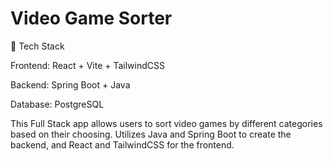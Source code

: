 # Video Game Sorter

🔧 Tech Stack

Frontend: React + Vite + TailwindCSS


Backend: Spring Boot + Java

Database: PostgreSQL


This Full Stack app allows users to sort video games by different categories based on their choosing. Utilizes Java and Spring Boot to create the backend, and React and TailwindCSS for the frontend.

